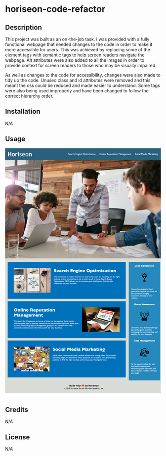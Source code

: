 # horiseon-code-refactor

## Description
This project was built as an on-the-job task. I was provided with a fully functional webpage that needed changes to the code in order to make it more accessible for users. This was achieved by replacing some of the element tags with semantic tags to help screen readers navigate the webpage. Alt attributes were also added to all the images in order to provide context for screen readers to those who may be visually impaired. 

As well as changes to the code for accessibility, changes were also made to tidy up the code. Unused class and id attributes were removed and this meant the css could be reduced and made easier to understand. Some  <h> tags were also being used improperly and have been changed to follow the correct hierarchy order. 

## Installation 
N/A

## Usage 
![Screenshot of working webpage](assets/images/screenshot.png)

## Credits
N/A

## License
N/A
